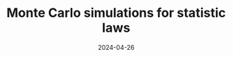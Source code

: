 ---
layout: post
title: "Monte Carlo simulations for statistic laws"
date: 2024-04-26
url: https://github.com/jakvitov/math_simulations
description: "This repository is rather messy, filled with Monte Carlo simulations, that I usually make to test some statistics laws and better understand something taught at university. Most of the Jupyter and Julia notebooks are in Czech, since it's my mother thoungue, in which I am taught. As time goes on, new simulations are added here."
image: "/assets/images/monte-carlo-sim.png"
---